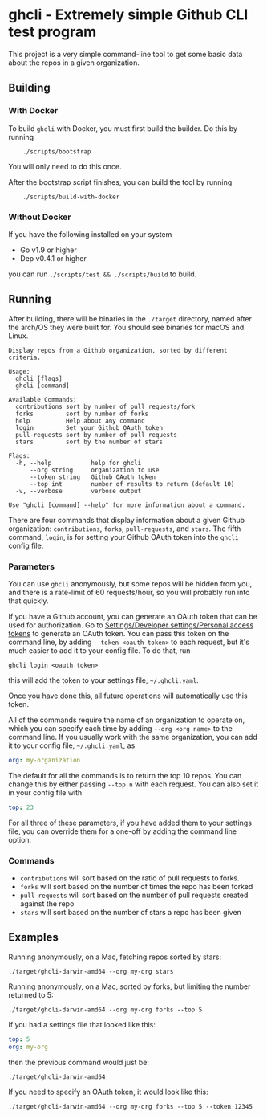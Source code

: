 # ghcli - Extremely simple Github CLI test program

This project is a very simple command-line tool to get some basic data about 
the repos in a given organization. 

## Building

### With Docker

To build `ghcli` with Docker, you must first build the builder. Do this by running

```
    ./scripts/bootstrap
```

You will only need to do this once.

After the bootstrap script finishes, you can build the tool by running

```
    ./scripts/build-with-docker
```

### Without Docker

If you have the following installed on your system

* Go v1.9 or higher
* Dep v0.4.1 or higher

you can run `./scripts/test && ./scripts/build` to build.

## Running

After building, there will be binaries in the `./target` directory, named after the arch/OS they were built for. You should see binaries for macOS and Linux. 

```
Display repos from a Github organization, sorted by different criteria.

Usage:
  ghcli [flags]
  ghcli [command]

Available Commands:
  contributions sort by number of pull requests/fork
  forks         sort by number of forks
  help          Help about any command
  login         Set your Github OAuth token
  pull-requests sort by number of pull requests
  stars         sort by the number of stars

Flags:
  -h, --help           help for ghcli
      --org string     organization to use
      --token string   Github OAuth token
      --top int        number of results to return (default 10)
  -v, --verbose        verbose output

Use "ghcli [command] --help" for more information about a command.
```

There are four commands that display information about a given Github organization: `contributions`, `forks`, `pull-requests`, and `stars`. The fifth command, `login`, is for setting your Github OAuth token into the `ghcli` config file.

### Parameters

You can use `ghcli` anonymously, but some repos will be hidden from you, and there is a rate-limit of 60 requests/hour, so you will probably run into that quickly.

If you have a Github account, you can generate an OAuth token that can be used for authorization. Go to [Settings/Developer settings/Personal access tokens](https://github.com/settings/tokens) to generate an OAuth token. You can pass this token on the command line, by adding `--token <oauth token>` to each request, but it's much easier to add it to your config file. To do that, run

```
ghcli login <oauth token>
```

this will add the token to your settings file, `~/.ghcli.yaml`. 

Once you have done this, all future operations will automatically use this token.

All of the commands require the name of an organization to operate on, which you can specify each time by adding `--org <org name>` to the command line. If you usually work with the same organization, you can add it to your config file, `~/.ghcli.yaml`, as

```yaml
org: my-organization
```

The default for all the commands is to return the top 10 repos. You can change this by either passing `--top n` with each request. You can also set it in your config file with

```yaml
top: 23
```

For all three of these parameters, if you have added them to your settings file, you can override them for a one-off by adding the command line option.

### Commands

* `contributions` will sort based on the ratio of pull requests to forks. 
* `forks` will sort based on the number of times the repo has been forked
* `pull-requests` will sort based on the number of pull requests created against the repo
* `stars` will sort based on the number of stars a repo has been given

## Examples

Running anonymously, on a Mac, fetching repos sorted by stars:

```
./target/ghcli-darwin-amd64 --org my-org stars
```

Running anonymously, on a Mac, sorted by forks, but limiting the number returned to 5:

```
./target/ghcli-darwin-amd64 --org my-org forks --top 5
```

If you had a settings file that looked like this:

```yaml
top: 5
org: my-org
```

then the previous command would just be:

```
./target/ghcli-darwin-amd64
```

If you need to specify an OAuth token, it would look like this:

```
./target/ghcli-darwin-amd64 --org my-org forks --top 5 --token 12345
```

